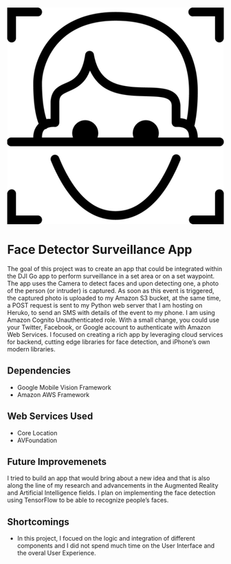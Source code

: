 ![image](/logo.png?raw=true)

# Face Detector Surveillance App

The goal of this project was to create an app that could be integrated within the DJI Go app to perform surveillance in a set area or on a set waypoint. The app uses the Camera to detect faces and upon detecting one, a photo of the person (or intruder) is captured. As soon as this event is triggered, the captured photo is uploaded to my Amazon S3 bucket, at the same time, a POST request is sent to my Python web server that I am hosting on Heruko, to send an SMS with details of the event to my phone. I am using Amazon Cognito Unauthenticated role. With a small change, you could use your Twitter, Facebook, or Google account to authenticate with Amazon Web Services. I focused on creating a rich app by leveraging cloud services for backend, cutting edge libraries for face detection, and iPhone’s own modern libraries.

## Dependencies
* Google Mobile Vision Framework
* Amazon AWS Framework

## Web Services Used
* Core Location
* AVFoundation

## Future Improvemenets
I tried to build an app that would bring about a new idea and that is also along the line of my research and advancements in the Augmented Reality and Artificial Intelligence fields. I plan on implementing the face detection using TensorFlow to be able to recognize people’s faces.

## Shortcomings
* In this project, I focued on the logic and integration of different components and I did not spend much time on the User Interface and the overal User Experience.


